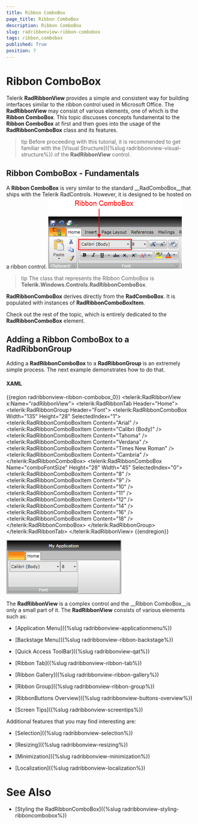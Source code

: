 ```yaml
---
title: Ribbon ComboBox
page_title: Ribbon ComboBox
description: Ribbon ComboBox
slug: radribbonview-ribbon-combobox
tags: ribbon,combobox
published: True
position: 7
---
```


# Ribbon ComboBox



Telerik __RadRibbonView__ provides a simple and consistent way for building interfaces similar to the ribbon control used in Microsoft Office. The __RadRibbonView__ may consist of various elements, one of which is the __Ribbon ComboBox__. This topic discusses concepts fundamental to the __Ribbon ComboBox__ at first and then goes into the usage of the __RadRibbonComboBox__ class and its features.
			

>tip
				Before proceeding with this tutorial, it is recommended to get familiar with the [Visual Structure]({%slug radribbonview-visual-structure%}) of the __RadRibbonView__ control.
			

## Ribbon ComboBox - Fundamentals

A __Ribbon ComboBox__ is very similar to the standard __RadComboBox__that ships with the Telerik RadControls. However, it is designed to be hosted on a ribbon control.
				![](images/RadRibbonView_ComboBox_Overview.png)

>tip
					The class that represents the Ribbon ComboBox is __Telerik.Windows.Controls.RadRibbonComboBox__.
				

__RadRibbonComboBox__ derives directly from the __RadComboBox__. It is populated with instances of __RadRibbonComboBoxItem__.
				

Check out the rest of the topic, which is entirely dedicated to the __RadRibbonComboBox__ element.
				

## Adding a Ribbon ComboBox to a RadRibbonGroup

Adding a __RadRibbonComboBox__ to a __RadRibbonGroup__ is an extremely simple process. The next example demonstrates how to do that.
				

#### __XAML__

{{region radribbonview-ribbon-combobox_0}}
	<telerik:RadRibbonView x:Name="radRibbonView">
	    <telerik:RadRibbonTab Header="Home">
	        <telerik:RadRibbonGroup Header="Font">
	            <StackPanel Orientation="Horizontal" VerticalAlignment="Top">
	                <telerik:RadRibbonComboBox Width="135" Height="28" SelectedIndex="1">
	                    <telerik:RadRibbonComboBoxItem Content="Arial" />
	                    <telerik:RadRibbonComboBoxItem Content="Calibri (Body)" />
	                    <telerik:RadRibbonComboBoxItem Content="Tahoma" />
	                    <telerik:RadRibbonComboBoxItem Content="Verdana" />
	                    <telerik:RadRibbonComboBoxItem Content="Times New Roman" />
	                    <telerik:RadRibbonComboBoxItem Content="Cambria" />
	                </telerik:RadRibbonComboBox>
	                <telerik:RadRibbonComboBox Name="comboFontSize" Height="28" Width="45" SelectedIndex="0">
	                    <telerik:RadRibbonComboBoxItem Content="8" />
	                    <telerik:RadRibbonComboBoxItem Content="9" />
	                    <telerik:RadRibbonComboBoxItem Content="10" />
	                    <telerik:RadRibbonComboBoxItem Content="11" />
	                    <telerik:RadRibbonComboBoxItem Content="12" />
	                    <telerik:RadRibbonComboBoxItem Content="14" />
	                    <telerik:RadRibbonComboBoxItem Content="16" />
	                    <telerik:RadRibbonComboBoxItem Content="18" />
	                </telerik:RadRibbonComboBox>
	            </StackPanel>
	        </telerik:RadRibbonGroup>
	    </telerik:RadRibbonTab>
	</telerik:RadRibbonView>
	{{endregion}}

![](images/RadRibbonView_ComboBox_Sample.png)

The __RadRibbonView__ is a complex control and the __Ribbon ComboBox__is only a small part of it. The __RadRibbonView__ consists of various elements such as:
				

* [Application Menu]({%slug radribbonview-applicationmenu%})

* [Backstage Menu]({%slug radribbonview-ribbon-backstage%})

* [Quick Access ToolBar]({%slug radribbonview-qat%})

* [Ribbon Tab]({%slug radribbonview-ribbon-tab%})

* [Ribbon Gallery]({%slug radribbonview-ribbon-gallery%})

* [Ribbon Group]({%slug radribbonview-ribbon-group%})

* [RibbonButtons Overview]({%slug radribbonview-buttons-overview%})

* [Screen Tips]({%slug radribbonview-screentips%})

Additional features that you may find interesting are:

* [Selection]({%slug radribbonview-selection%})

* [Resizing]({%slug radribbonview-resizing%})

* [Minimization]({%slug radribbonview-minimization%})

* [Localization]({%slug radribbonview-localization%})

# See Also

 * [Styling the RadRibbonComboBox]({%slug radribbonview-styling-ribboncombobox%})
